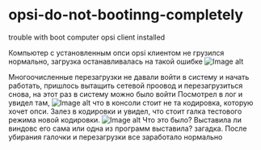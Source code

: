 # opsi-do-not-bootinng-completely
trouble with boot computer opsi client installed



Компьютер с установленным опси opsi клиентом не грузился нормально, загрузка останавливалась на такой ошибке
![Image alt](https://user-images.githubusercontent.com/16284267/50544082-1fa22c80-0c36-11e9-9d1f-fdb81dae35f4.jpg)

Многоочисленные перезагрузки не давали войти в систему и начать работать, пришлось вытащить сетевой проовод и перезагрузиться снова, на этот раз в систему можно было войти
Посмотрел в лог и увидел там, 
![Image alt](https://user-images.githubusercontent.com/16284267/50544126-95f35e80-0c37-11e9-9bfe-08be2f1e4f05.jpg)
что в консоли стоит не та кодировка, которую хочет опси. Залез в кодировки и увидел, что стоит галка тестового режима новой кодировки. 
![Image alt](https://user-images.githubusercontent.com/16284267/50544081-1ca73c00-0c36-11e9-9243-19136e50e540.jpg)
Что это было? Выставила ли виндовс его сама или одна из программ выставила? загадка. После убирания галочки и перезагрузки все заработало нормально


